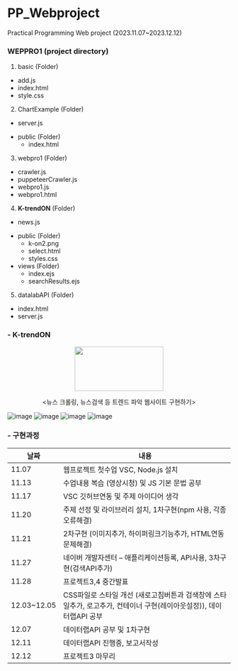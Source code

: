 # PP_Webproject
Practical Programming Web project (2023.11.07~2023.12.12)

### WEPPRO1 (project directory)
1. basic (Folder)
* add.js
* index.html
* style.css
2. ChartExample (Folder)
* server.js
- public (Folder)
  * index.html
3. webpro1 (Folder)
* crawler.js
* puppeteerCrawler.js
* webpro1.js
* webpro1.html
4. **K-trendON** (Folder)
* news.js 
- public (Folder)
  * k-on2.png
  * select.html
  * styles.css
- views (Folder)
  * index.ejs
  * searchResults.ejs
5. datalabAPI (Folder)
* index.html
* server.js

### - K-trendON
<p align="center">
  <img src="https://github.com/Essiyeon/PP_Webproject/assets/100012844/0a34850a-76b7-4f10-8300-12426f3fe97f" width="200" height="100"/>
</p>
<p align="center">
  <뉴스 크롤링, 뉴스검색 등 트렌드 파악 웹사이트 구현하기>
</p>

![image](https://github.com/Essiyeon/PP_Webproject/assets/100012844/99c0e297-83e6-4129-a380-d576c2cae22a)
![image](https://github.com/Essiyeon/PP_Webproject/assets/100012844/d85bd6b7-a370-4067-bd34-b2d128172f20)
![image](https://github.com/Essiyeon/PP_Webproject/assets/100012844/a4ca2f29-c9e8-4934-9138-e634cbfe9ae9)
![image](https://github.com/Essiyeon/PP_Webproject/assets/100012844/45d99212-e97d-4a15-8b5c-c61f995caac3)

### - 구현과정

날짜|내용|
---|---|
11.07|웹프로젝트 첫수업 VSC, Node.js 설치|
11.13|수업내용 복습 (영상시청) 및 JS 기본 문법 공부|
11.17|VSC 깃허브연동 및 주제 아이디어 생각|
11.20|주제 선정 및 라이브러리 설치, 1차구현(npm 사용, 각종 오류해결)|
11.21|2차구현 (이미지추가, 하이퍼링크기능추가, HTML연동문제해결)|
11.27| 네이버 개발자센터 – 애플리케이션등록, API사용, 3차구현(검색API추가)|
11.28|프로젝트3,4 중간발표|
12.03~12.05|CSS파일로 스타일 개선 (새로고침버튼과 검색창에 스타일추가, 로고추가, 컨테이너 구현(레이아웃설정)), 데이터랩API 공부|
12.07|데이터랩API 공부 및 1차구현|
12.11|데이터랩API 진행중, 보고서작성
12.12|프로젝트3 마무리



